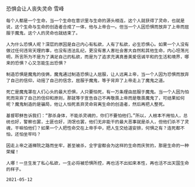 恐惧会让人丧失灵命
雪峰

    每个人都是一个生命，当一个生命在意识里与生命的源头相连，这个人就获得了灵命，也就是说，这个生命与生命的创造者合成了一体，他与上帝合一。但当一个人因恐惧而放弃了上帝而屈服于魔鬼，这个人的灵命也就结束了。

    人为什么恐惧人呢？深层的原因是自己内心有私欲，人有了私欲，必生恐惧心。如果一个人没有做过任何违背天理的事，也没有违法乱纪，更没有害人害社会害大自然和其他生命，内心坦荡光明，所言所为不是为了满足自己的私欲，而是为了追求充满真善美爱信诚平和的生活和境界，哪来的恐惧？心又怎能生出恐惧？

    制造恐惧是魔鬼的伎俩，魔鬼通过制造恐惧让人屈服，让人远离上帝，当一个人因为恐惧而放弃了自己的信仰，动摇了自己的信念，屈服于魔鬼，等于背弃了上帝走上了魔鬼之道。

    死亡是魔鬼罩在人们心头的最大恐惧，人只要怕死，有一万条理由屈服于魔鬼。当一个人因为怕死而背弃了自己的信仰和原则，那就等于宣告自己不再敬畏上帝而是敬畏魔鬼了，可结果如何呢？魔鬼制造的是骗局，他让人怕死丢弃灵命背离生命的创造者，然后再把人整死。

    基督耶稣告诉我们：“那杀身体，不能杀灵魂的，你们不要怕他们。”所以，人根本不用怕人，总统也好，警察也罢，土匪也好，流氓也罢，他们无非能干的最大恶事就是杀人，但他们杀不了灵魂，干嘛怕他们？如果一个人把性命交在上帝手中，把人生交给道安排，何惧之有？连死都不怕，还怕坐牢吗？

    因走上帝之道禅院之路而坐牢，甚至被杀，全宇宙都会为这样的生命而庆贺的，那是生命的一种荣耀！

    人哪！一旦生发了私心私欲，一生必将被恐惧所控，再也活不出如来本性，再也活不出天国生命的样子。

    2021-05-12




